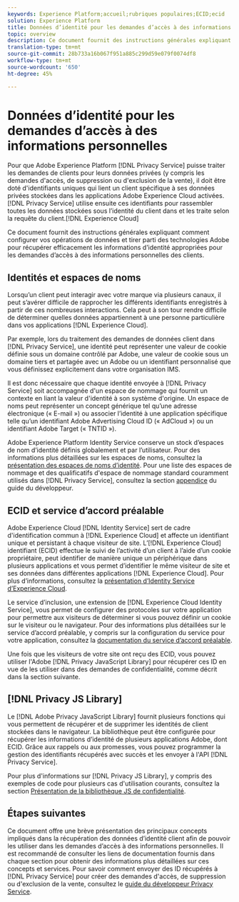 ```yaml
---
keywords: Experience Platform;accueil;rubriques populaires;ECID;ecid
solution: Experience Platform
title: Données d’identité pour les demandes d’accès à des informations personnelles
topic: overview
description: Ce document fournit des instructions générales expliquant comment configurer vos opérations de données et tirer parti des technologies Adobe pour récupérer efficacement les informations d’identité appropriées pour les demandes d’accès à des informations personnelles des clients.
translation-type: tm+mt
source-git-commit: 28b733a16b067f951a885c299d59e079f0074df8
workflow-type: tm+mt
source-wordcount: '650'
ht-degree: 45%

---
```



# Données d’identité pour les demandes d’accès à des informations personnelles

Pour que Adobe Experience Platform [!DNL Privacy Service] puisse traiter les demandes de clients pour leurs données privées (y compris les demandes d&#39;accès, de suppression ou d&#39;exclusion de la vente), il doit être doté d&#39;identifiants uniques qui lient un client spécifique à ses données privées stockées dans les applications Adobe Experience Cloud activées. [!DNL Privacy Service] utilise ensuite ces identifiants pour rassembler toutes les données stockées sous l’identité du client dans et les traite selon la requête du client.[!DNL Experience Cloud]

Ce document fournit des instructions générales expliquant comment configurer vos opérations de données et tirer parti des technologies Adobe pour récupérer efficacement les informations d’identité appropriées pour les demandes d’accès à des informations personnelles des clients.

## Identités et espaces de noms

Lorsqu’un client peut interagir avec votre marque via plusieurs canaux, il peut s’avérer difficile de rapprocher les différents identifiants enregistrés à partir de ces nombreuses interactions. Cela peut à son tour rendre difficile de déterminer quelles données appartiennent à une personne particulière dans vos applications [!DNL Experience Cloud].

Par exemple, lors du traitement des demandes de données client dans [!DNL Privacy Service], une identité peut représenter une valeur de cookie définie sous un domaine contrôlé par Adobe, une valeur de cookie sous un domaine tiers et partagée avec un Adobe ou un identifiant personnalisé que vous définissez explicitement dans votre organisation IMS.

Il est donc nécessaire que chaque identité envoyée à [!DNL Privacy Service] soit accompagnée d&#39;un espace de nommage qui fournit un contexte en liant la valeur d&#39;identité à son système d&#39;origine. Un espace de noms peut représenter un concept générique tel qu’une adresse électronique (« E-mail ») ou associer l’identité à une application spécifique telle qu’un identifiant Adobe Advertising Cloud ID (« AdCloud ») ou un identifiant Adobe Target (« TNTID »).

Adobe Experience Platform Identity Service conserve un stock d’espaces de nom d’identité définis globalement et par l’utilisateur. Pour des informations plus détaillées sur les espaces de noms, consultez la [présentation des espaces de noms d’identité](../identity-service/namespaces.md). Pour une liste des espaces de nommage et des qualificatifs d&#39;espace de nommage standard couramment utilisés dans [!DNL Privacy Service], consultez la section [appendice](api/appendix.md) du guide du développeur.

## ECID et service d’accord préalable

Adobe Experience Cloud [!DNL Identity Service] sert de cadre d&#39;identification commun à [!DNL Experience Cloud] et affecte un identifiant unique et persistant à chaque visiteur de site. L’[!DNL Experience Cloud] identifiant (ECID) effectue le suivi de l’activité d’un client à l’aide d’un cookie propriétaire, peut identifier de manière unique un périphérique dans plusieurs applications et vous permet d’identifier le même visiteur de site et ses données dans différentes applications [!DNL Experience Cloud]. Pour plus d’informations, consultez la [présentation d’Identity Service d’Experience Cloud](https://docs.adobe.com/content/help/fr-FR/id-service/using/intro/overview.html).

Le service d’inclusion, une extension de [!DNL Experience Cloud Identity Service], vous permet de configurer des protocoles sur votre application pour permettre aux visiteurs de déterminer si vous pouvez définir un cookie sur le visiteur ou le navigateur. Pour des informations plus détaillées sur le service d’accord préalable, y compris sur la configuration du service pour votre application, consultez la [documentation du service d’accord préalable](https://docs.adobe.com/content/help/fr-FR/id-service/using/implementation/opt-in-service/optin-overview.html).

Une fois que les visiteurs de votre site ont reçu des ECID, vous pouvez utiliser l&#39;Adobe [!DNL Privacy JavaScript Library] pour récupérer ces ID en vue de les utiliser dans des demandes de confidentialité, comme décrit dans la section suivante.

## [!DNL Privacy JS Library]

Le [!DNL Adobe Privacy JavaScript Library] fournit plusieurs fonctions qui vous permettent de récupérer et de supprimer les identités de client stockées dans le navigateur. La bibliothèque peut être configurée pour récupérer les informations d’identité de plusieurs applications Adobe, dont ECID. Grâce aux rappels ou aux promesses, vous pouvez programmer la gestion des identifiants récupérés avec succès et les envoyer à l&#39;API [!DNL Privacy Service].

Pour plus d&#39;informations sur [!DNL Privacy JS Library], y compris des exemples de code pour plusieurs cas d&#39;utilisation courants, consultez la section [Présentation de la bibliothèque JS de confidentialité](js-library.md).

## Étapes suivantes

Ce document offre une brève présentation des principaux concepts impliqués dans la récupération des données d’identité client afin de pouvoir les utiliser dans les demandes d’accès à des informations personnelles. Il est recommandé de consulter les liens de documentation fournis dans chaque section pour obtenir des informations plus détaillées sur ces concepts et services. Pour savoir comment envoyer des ID récupérés à [!DNL Privacy Service] pour créer des demandes d&#39;accès, de suppression ou d&#39;exclusion de la vente, consultez le [guide du développeur Privacy Service](api/getting-started.md).